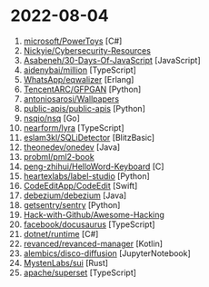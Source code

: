 # 2022-08-04

1. [microsoft/PowerToys](https://github.com/microsoft/PowerToys "Windows system utilities to maximize productivity") [C#]
2. [Nickyie/Cybersecurity-Resources](https://github.com/Nickyie/Cybersecurity-Resources "A Library of various cybersecurity resources") 
3. [Asabeneh/30-Days-Of-JavaScript](https://github.com/Asabeneh/30-Days-Of-JavaScript "30 days of JavaScript programming challenge is a step-by-step guide to learn JavaScript programming language in 30 days. This challenge may take more than 100 days, please just follow your own pace.") [JavaScript]
4. [aidenybai/million](https://github.com/aidenybai/million "Virtual DOM into the future! ✨🦁🚀✨") [TypeScript]
5. [WhatsApp/eqwalizer](https://github.com/WhatsApp/eqwalizer "A type-checker for Erlang") [Erlang]
6. [TencentARC/GFPGAN](https://github.com/TencentARC/GFPGAN "GFPGAN aims at developing Practical Algorithms for Real-world Face Restoration.") [Python]
7. [antoniosarosi/Wallpapers](https://github.com/antoniosarosi/Wallpapers "") 
8. [public-apis/public-apis](https://github.com/public-apis/public-apis "A collective list of free APIs") [Python]
9. [nsqio/nsq](https://github.com/nsqio/nsq "A realtime distributed messaging platform") [Go]
10. [nearform/lyra](https://github.com/nearform/lyra "🌌 Fast, in-memory, typo-tolerant, full-text search engine written in TypeScript.") [TypeScript]
11. [eslam3kl/SQLiDetector](https://github.com/eslam3kl/SQLiDetector "Simple python script that helps you to detect SQL injection Error based by sending multiple requests with different payloads and check for 152 regex pattern for different databases.") [BlitzBasic]
12. [theonedev/onedev](https://github.com/theonedev/onedev "Self-hosted Git Server with CI/CD and Kanban") [Java]
13. [probml/pml2-book](https://github.com/probml/pml2-book "Probabilistic Machine Learning: Advanced Topics") 
14. [peng-zhihui/HelloWord-Keyboard](https://github.com/peng-zhihui/HelloWord-Keyboard "") [C]
15. [heartexlabs/label-studio](https://github.com/heartexlabs/label-studio "Label Studio is a multi-type data labeling and annotation tool with standardized output format") [Python]
16. [CodeEditApp/CodeEdit](https://github.com/CodeEditApp/CodeEdit "CodeEdit App for macOS – Elevate your code editing experience. Open source, free forever.") [Swift]
17. [debezium/debezium](https://github.com/debezium/debezium "Change data capture for a variety of databases. Please log issues at https://issues.redhat.com/browse/DBZ.") [Java]
18. [getsentry/sentry](https://github.com/getsentry/sentry "Sentry is cross-platform application monitoring, with a focus on error reporting.") [Python]
19. [Hack-with-Github/Awesome-Hacking](https://github.com/Hack-with-Github/Awesome-Hacking "A collection of various awesome lists for hackers, pentesters and security researchers") 
20. [facebook/docusaurus](https://github.com/facebook/docusaurus "Easy to maintain open source documentation websites.") [TypeScript]
21. [dotnet/runtime](https://github.com/dotnet/runtime ".NET is a cross-platform runtime for cloud, mobile, desktop, and IoT apps.") [C#]
22. [revanced/revanced-manager](https://github.com/revanced/revanced-manager "💊 The official ReVanced Manager") [Kotlin]
23. [alembics/disco-diffusion](https://github.com/alembics/disco-diffusion "") [JupyterNotebook]
24. [MystenLabs/sui](https://github.com/MystenLabs/sui "Sui, a next-generation smart contract platform with high throughput, low latency, and an asset-oriented programming model powered by the Move programming language") [Rust]
25. [apache/superset](https://github.com/apache/superset "Apache Superset is a Data Visualization and Data Exploration Platform") [TypeScript]
